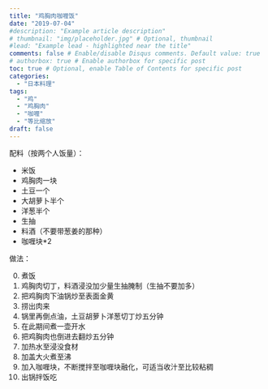 ```yaml
---
title: "鸡胸肉咖喱饭"
date: "2019-07-04"
#description: "Example article description"
# thumbnail: "img/placeholder.jpg" # Optional, thumbnail
#lead: "Example lead - highlighted near the title"
comments: false # Enable/disable Disqus comments. Default value: true
# authorbox: true # Enable authorbox for specific post
toc: true # Optional, enable Table of Contents for specific post
categories:
  - "日本料理"
tags:
  - "鸡"
  - "鸡胸肉"
  - "咖喱"
  - "等比缩放"
draft: false
---
```


配料（按两个人饭量）：

* 米饭
* 鸡胸肉一块
* 土豆一个
* 大胡萝卜半个
* 洋葱半个
* 生抽
* 料酒（不要带葱姜的那种）
* 咖喱块*2

做法：

0. 煮饭
1. 鸡胸肉切丁，料酒浸没加少量生抽腌制（生抽不要加多）
2. 把鸡胸肉下油锅炒至表面金黄
3. 捞出肉来
4. 锅里再倒点油，土豆胡萝卜洋葱切丁炒五分钟
5. 在此期间煮一壶开水
6. 把鸡胸肉也倒进去翻炒五分钟
7. 加热水至浸没食材
8. 加盖大火煮至沸
9. 加入咖喱块，不断搅拌至咖喱块融化，可适当收汁至比较粘稠
10. 出锅拌饭吃
